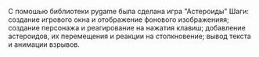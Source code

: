 С помошью библиотеки pygame была сделана игра "Астероиды"
  Шаги:
создание игрового окна и отображение фонового изображенияя;
создание персонажа и реагирование на нажатия клавиш;
добавление астероидов, их перемещения и реакции на столкновение;
вывод текста и анимации взрывов.
